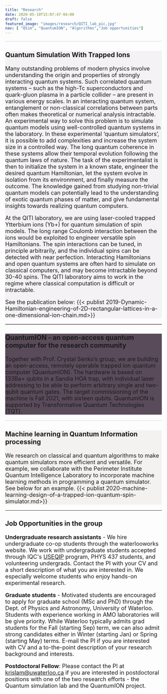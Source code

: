 ```yaml
---
title: "Research"
date: 2020-05-10T15:07:47-04:00
draft: false
featured_image: "images/research/QITI_lab_pic.jpg"
nav: [ "QSim", "QuantumION", "Algorithms","Job opportunities"]
---
```


<article style="font-size:18px">

<a id="QSIM"></a>

<hr style="height:2px;
           margin-top: 0em;
  margin-bottom: 0em;           
  border-width: 0px;
  background-color:rgb(232,227,232)">
<article style="background-color:rgb(244,242,244);width:100%; font-size:18px" class="post ph3 pv2">
<h3>Quantum Simulation With Trapped Ions
    </h3> 
    <p>Many outstanding problems of modern physics involve understanding the origin and properties of strongly interacting quantum systems. Such correlated quantum systems – such as the high-Tc superconductors and quark-gluon plasma in a particle collider –  are present in various energy scales. In an interacting quantum system, entanglement or non-classical correlations between parts often makes theoretical or numerical analysis intractable. An experimental way to solve this problem is to simulate quantum models using well-controlled quantum systems in the laboratory. In these experimental ‘quantum simulators’, it is possible to add complexities and increase the system size in a controlled way. The long quantum coherence in these systems allow their temporal evolution following the quantum laws of nature. The task of the experimentalist is then to initialize the system in a known state, engineer the desired quantum Hamiltonian, let the system evolve in isolation from its environment, and finally measure the outcome. The knowledge gained from studying non-trivial quantum models can potentially lead to the understanding of exotic quantum phases of matter, and give fundamental insights towards realizing quantum computers.</p>
    <p>At the QITI laboratory, we are using laser-cooled trapped Ytterbium ions (Yb+) for quantum simulation of spin models. The long range Coulomb interaction between the ions would be exploited to engineer versatile spin Hamiltonians. The spin interactions can be tuned, in principle arbitrarily, and the individual spins can be detected with near perfection. Interacting Hamiltonians and open quantum systems are often hard to simulate on classical computers, and may become intractable beyond 30-40 spins. The QITI laboratory aims to work in the regime where classical computation is difficult or intractable.</p>
<p>See the publication below:
{{< publist 2019-Dynamic-Hamiltonian-engineering-of-2D-rectangular-lattices-in-a-one-dimensional-ion-chain.md>}}
        </publist>
    </p>
</article>


<a id="QuantumION"></a>

<hr style="height:2px;
           margin-top: 0em;
  margin-bottom: 0em;           
  border-width: 0px;
  background-color:rgb(110,98,110)">
<article style="background-color:rgb(90,75,90);width:100%;" class="post ph3 pv2 white">
<h3>QuantumION - an open-access quantum computer for the research community
    </h3> 
    <p>Together with Prof. Crystal Senko’s group, we are building an open-access, remotely operable trapped ion quantum computer (QuantumION). The hardware is based on 133Ba+ qubits in a Sandia HOA trap, with individual laser addressing to be able to perform arbitrary single and two-qubit quantum gates. The target commissioning of the machine is Fall 2021, with sixteen qubits. QuantumION is supported by Transformative Quantum Technologies (TQT).
    </p>
</article>


<a id="Algorithms"></a>

<hr style="height:2px;
           margin-top: 0em;
  margin-bottom: 0em;           
  border-width: 0px;
  background-color:rgb(232,227,232)">
<div style="background-color:rgb(244,242,240)" class="ph3 pv2">
<h3>Machine learning in Quantum Information processing 
    </h3> 
    <p>We research on classical and quantum algorithms to make quantum simulators more efficient and versatile. For example, we collaborate with the Perimeter Institute Quantum Intelligence Laboratory to incorporate machine learning methods in programming a quantum simulator.       
        See below for an example.
        {{< publist 2020-machine-learning-design-of-a-trapped-ion-quantum-spin-simulator.md>}}
        </publist>
    </p>
</div>




<a id="Job opportunities"></a>

<hr>

### Job Opportunities in the group

**Undergraduate research assistants** - We hire undergraduate co-op students through the waterlooworks website. We work with undergraduate students accepted through IQC's [USEQIP](https://uwaterloo.ca/institute-for-quantum-computing/programs/useqip) program, PHYS 437 students, and volunteering undergrads. Contact the PI with your CV and a short description of what you are interested in. We especially welcome students who enjoy hands-on experimental research.

**Graduate students** - Motivated students are  encouraged to apply for graduate school (MSc and PhD) through the Dept. of Physics and Astronomy, University of Waterloo. Students with experience working in AMO laboratories will be give priority. While Waterloo typically admits grad students for the Fall (starting Sep) term, we can also admit strong candidates either in Winter (starting Jan) or Spring (starting May) terms. E-mail the PI if you are interested with CV and a to-the-point description of your research background and interests. 

**Postdoctoral Fellow**: Please contact the PI at krislam@uwaterloo.ca if you are interested in postdoctoral positions with one of the two research efforts - the Quantum simulation lab and the QuantumION project. 

</article>